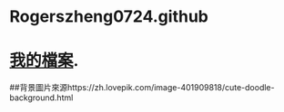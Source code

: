 # Rogerszheng0724.github
# [我的檔案](https://rogerszheng0724.github.io/).

##背景圖片來源https://zh.lovepik.com/image-401909818/cute-doodle-background.html
